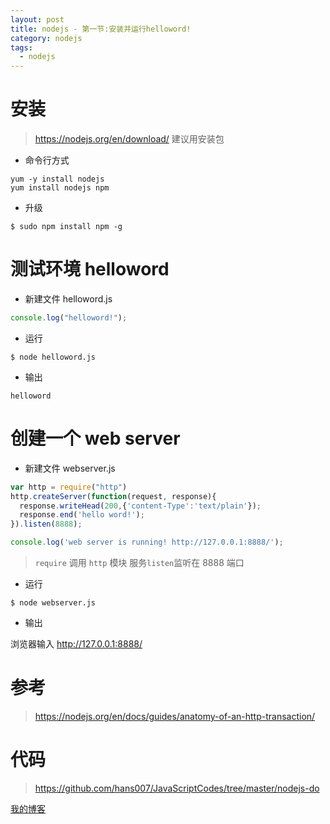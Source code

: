 ```yaml
---
layout: post
title: nodejs - 第一节:安装并运行helloword!
category: nodejs
tags:
  - nodejs
---
```


# 安装

> https://nodejs.org/en/download/
> 建议用安装包


- 命令行方式

```
yum -y install nodejs
yum install nodejs npm
```

- 升级

```
$ sudo npm install npm -g
```

# 测试环境 helloword

- 新建文件 helloword.js

```javascript
console.log("helloword!");
```

- 运行

```
$ node helloword.js
```

- 输出

```
helloword
```

# 创建一个 web server

- 新建文件 webserver.js

```javascript
var http = require("http")
http.createServer(function(request, response){
  response.writeHead(200,{'content-Type':'text/plain'});
  response.end('hello word!');
}).listen(8888);

console.log('web server is running! http://127.0.0.1:8888/');
```

> `require` 调用 `http` 模块
> 服务`listen`监听在 8888 端口

- 运行

```
$ node webserver.js
```

- 输出

浏览器输入 http://127.0.0.1:8888/

# 参考

> https://nodejs.org/en/docs/guides/anatomy-of-an-http-transaction/

# 代码

> https://github.com/hans007/JavaScriptCodes/tree/master/nodejs-do

[我的博客](https://hans007.github.io)